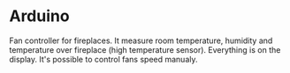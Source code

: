 # Arduino

Fan controller for fireplaces. 
It measure room temperature, humidity and temperature over fireplace (high temperature sensor).
Everything is on the display. It's possible to control fans speed manualy.
